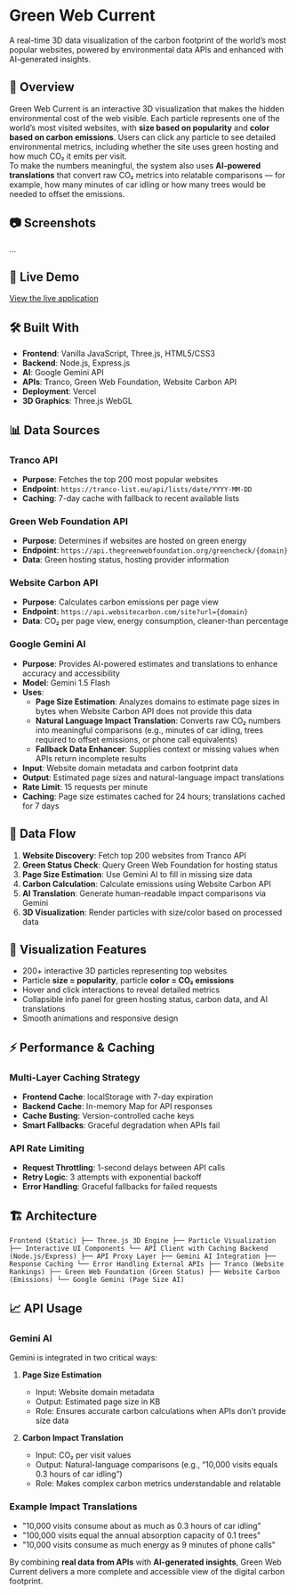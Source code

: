 # Green Web Current  

A real-time 3D data visualization of the carbon footprint of the world’s most popular websites, powered by environmental data APIs and enhanced with AI-generated insights.  

## 🌟 Overview  

Green Web Current is an interactive 3D visualization that makes the hidden environmental cost of the web visible. Each particle represents one of the world’s most visited websites, with **size based on popularity** and **color based on carbon emissions**. Users can click any particle to see detailed environmental metrics, including whether the site uses green hosting and how much CO₂ it emits per visit.  
To make the numbers meaningful, the system also uses **AI-powered translations** that convert raw CO₂ metrics into relatable comparisons — for example, how many minutes of car idling or how many trees would be needed to offset the emissions.  

## 📷 Screenshots

...

## 🚀 Live Demo  

[View the live application](https://greenweb-viz.vercel.app)  

## 🛠️ Built With  

- **Frontend**: Vanilla JavaScript, Three.js, HTML5/CSS3  
- **Backend**: Node.js, Express.js  
- **AI**: Google Gemini API  
- **APIs**: Tranco, Green Web Foundation, Website Carbon API  
- **Deployment**: Vercel  
- **3D Graphics**: Three.js WebGL  

## 📊 Data Sources  

### Tranco API  
- **Purpose**: Fetches the top 200 most popular websites  
- **Endpoint**: `https://tranco-list.eu/api/lists/date/YYYY-MM-DD`  
- **Caching**: 7-day cache with fallback to recent available lists  

### Green Web Foundation API  
- **Purpose**: Determines if websites are hosted on green energy  
- **Endpoint**: `https://api.thegreenwebfoundation.org/greencheck/{domain}`  
- **Data**: Green hosting status, hosting provider information  

### Website Carbon API  
- **Purpose**: Calculates carbon emissions per page view  
- **Endpoint**: `https://api.websitecarbon.com/site?url={domain}`  
- **Data**: CO₂ per page view, energy consumption, cleaner-than percentage  

### Google Gemini AI  
- **Purpose**: Provides AI-powered estimates and translations to enhance accuracy and accessibility  
- **Model**: Gemini 1.5 Flash  
- **Uses**:  
  - **Page Size Estimation**: Analyzes domains to estimate page sizes in bytes when Website Carbon API does not provide this data  
  - **Natural Language Impact Translation**: Converts raw CO₂ numbers into meaningful comparisons (e.g., minutes of car idling, trees required to offset emissions, or phone call equivalents)  
  - **Fallback Data Enhancer**: Supplies context or missing values when APIs return incomplete results  
- **Input**: Website domain metadata and carbon footprint data  
- **Output**: Estimated page sizes and natural-language impact translations  
- **Rate Limit**: 15 requests per minute  
- **Caching**: Page size estimates cached for 24 hours; translations cached for 7 days  

## 🔄 Data Flow  

1. **Website Discovery**: Fetch top 200 websites from Tranco API  
2. **Green Status Check**: Query Green Web Foundation for hosting status  
3. **Page Size Estimation**: Use Gemini AI to fill in missing size data  
4. **Carbon Calculation**: Calculate emissions using Website Carbon API  
5. **AI Translation**: Generate human-readable impact comparisons via Gemini  
6. **3D Visualization**: Render particles with size/color based on processed data  

## 🎨 Visualization Features  

- 200+ interactive 3D particles representing top websites  
- Particle **size = popularity**, particle **color = CO₂ emissions**  
- Hover and click interactions to reveal detailed metrics  
- Collapsible info panel for green hosting status, carbon data, and AI translations  
- Smooth animations and responsive design  

## ⚡ Performance & Caching  

### Multi-Layer Caching Strategy  
- **Frontend Cache**: localStorage with 7-day expiration  
- **Backend Cache**: In-memory Map for API responses  
- **Cache Busting**: Version-controlled cache keys  
- **Smart Fallbacks**: Graceful degradation when APIs fail  

### API Rate Limiting  
- **Request Throttling**: 1-second delays between API calls  
- **Retry Logic**: 3 attempts with exponential backoff  
- **Error Handling**: Graceful fallbacks for failed requests  

## 🏗️ Architecture  

```
Frontend (Static) ├── Three.js 3D Engine ├── Particle Visualization ├── Interactive UI Components └── API Client with Caching Backend (Node.js/Express) ├── API Proxy Layer ├── Gemini AI Integration ├── Response Caching └── Error Handling External APIs ├── Tranco (Website Rankings) ├── Green Web Foundation (Green Status) ├── Website Carbon (Emissions) └── Google Gemini (Page Size AI)
```

## 📈 API Usage  

### Gemini AI  
Gemini is integrated in two critical ways:  

1. **Page Size Estimation**  
   - Input: Website domain metadata  
   - Output: Estimated page size in KB  
   - Role: Ensures accurate carbon calculations when APIs don’t provide size data  

2. **Carbon Impact Translation**  
   - Input: CO₂ per visit values  
   - Output: Natural-language comparisons (e.g., “10,000 visits equals 0.3 hours of car idling”)  
   - Role: Makes complex carbon metrics understandable and relatable  

### Example Impact Translations  
- "10,000 visits consume about as much as 0.3 hours of car idling"  
- "100,000 visits equal the annual absorption capacity of 0.1 trees"  
- "10,000 visits consume as much energy as 9 minutes of phone calls"  

By combining **real data from APIs** with **AI-generated insights**, Green Web Current delivers a more complete and accessible view of the digital carbon footprint.  


